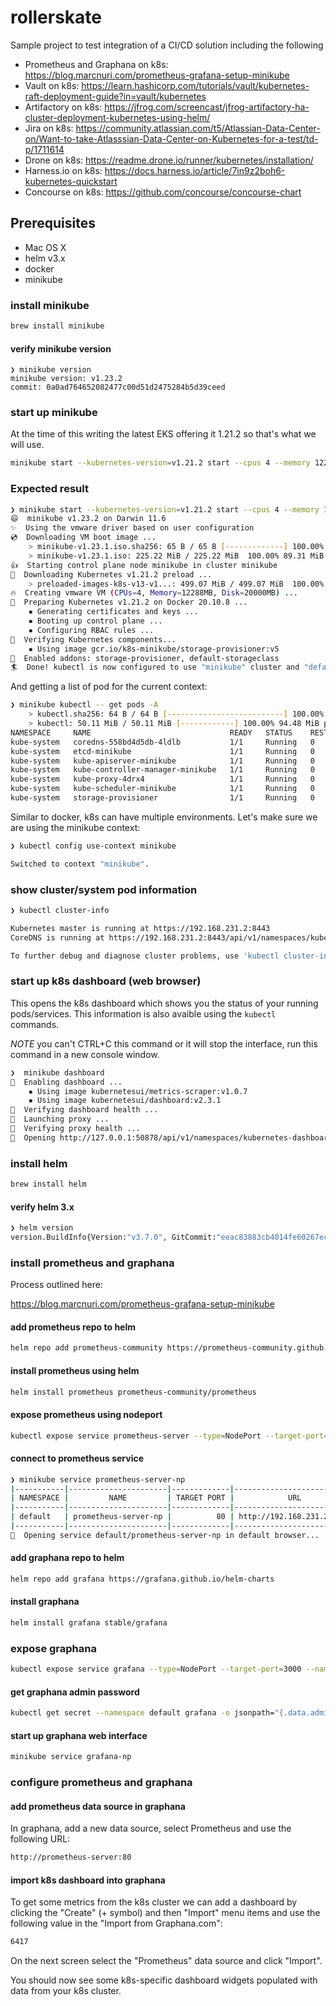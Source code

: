 # rollerskate

Sample project to test integration of a CI/CD solution including the following

* Prometheus and Graphana on k8s: https://blog.marcnuri.com/prometheus-grafana-setup-minikube
* Vault on k8s: https://learn.hashicorp.com/tutorials/vault/kubernetes-raft-deployment-guide?in=vault/kubernetes
* Artifactory on k8s: https://jfrog.com/screencast/jfrog-artifactory-ha-cluster-deployment-kubernetes-using-helm/
* Jira on k8s: https://community.atlassian.com/t5/Atlassian-Data-Center-on/Want-to-take-Atlasssian-Data-Center-on-Kubernetes-for-a-test/td-p/1711614
* Drone on k8s: https://readme.drone.io/runner/kubernetes/installation/
* Harness.io on k8s: https://docs.harness.io/article/7in9z2boh6-kubernetes-quickstart
* Concourse on k8s: https://github.com/concourse/concourse-chart

## Prerequisites

* Mac OS X
* helm v3.x
* docker
* minikube

### install minikube

```bash
brew install minikube
```

#### verify minikube version

```
❯ minikube version
minikube version: v1.23.2
commit: 0a0ad764652082477c00d51d2475284b5d39ceed
```

### start up minikube

At the time of this writing the latest EKS offering it 1.21.2 so that's what we will use.

```bash
minikube start --kubernetes-version=v1.21.2 start --cpus 4 --memory 12288 --driver=vmware
```

### Expected result

```bash
❯ minikube start --kubernetes-version=v1.21.2 start --cpus 4 --memory 12288 --driver=vmware
😄  minikube v1.23.2 on Darwin 11.6
✨  Using the vmware driver based on user configuration
💿  Downloading VM boot image ...
    > minikube-v1.23.1.iso.sha256: 65 B / 65 B [-------------] 100.00% ? p/s 0s
    > minikube-v1.23.1.iso: 225.22 MiB / 225.22 MiB  100.00% 89.31 MiB p/s 2.7s
👍  Starting control plane node minikube in cluster minikube
💾  Downloading Kubernetes v1.21.2 preload ...
    > preloaded-images-k8s-v13-v1...: 499.07 MiB / 499.07 MiB  100.00% 82.01 Mi
🔥  Creating vmware VM (CPUs=4, Memory=12288MB, Disk=20000MB) ...
🐳  Preparing Kubernetes v1.21.2 on Docker 20.10.8 ...
    ▪ Generating certificates and keys ...
    ▪ Booting up control plane ...
    ▪ Configuring RBAC rules ...
🔎  Verifying Kubernetes components...
    ▪ Using image gcr.io/k8s-minikube/storage-provisioner:v5
🌟  Enabled addons: storage-provisioner, default-storageclass
🏄  Done! kubectl is now configured to use "minikube" cluster and "default" namespace by default
```

And getting a list of pod for the current context:

```bash
❯ minikube kubectl -- get pods -A
    > kubectl.sha256: 64 B / 64 B [--------------------------] 100.00% ? p/s 0s
    > kubectl: 50.11 MiB / 50.11 MiB [------------] 100.00% 94.48 MiB p/s 700ms
NAMESPACE     NAME                               READY   STATUS    RESTARTS   AGE
kube-system   coredns-558bd4d5db-4ldlb           1/1     Running   0          23m
kube-system   etcd-minikube                      1/1     Running   0          23m
kube-system   kube-apiserver-minikube            1/1     Running   0          23m
kube-system   kube-controller-manager-minikube   1/1     Running   0          23m
kube-system   kube-proxy-4drx4                   1/1     Running   0          23m
kube-system   kube-scheduler-minikube            1/1     Running   0          23m
kube-system   storage-provisioner                1/1     Running   0          23m
```

Similar to docker, k8s can have multiple environments. Let's make sure we are using the minikube context:

```bash
❯ kubectl config use-context minikube

Switched to context "minikube".
```

### show cluster/system pod information

```bash
❯ kubectl cluster-info

Kubernetes master is running at https://192.168.231.2:8443
CoreDNS is running at https://192.168.231.2:8443/api/v1/namespaces/kube-system/services/kube-dns:dns/proxy

To further debug and diagnose cluster problems, use 'kubectl cluster-info dump'.
```

### start up k8s dashboard (web browser)

This opens the k8s dashboard which shows you the status of your running pods/services. This information is also avaible using the `kubectl` commands.

*NOTE* you can't CTRL+C this command or it  will stop the interface, run this command in a new console window.

```bash
❯  minikube dashboard
🔌  Enabling dashboard ...
    ▪ Using image kubernetesui/metrics-scraper:v1.0.7
    ▪ Using image kubernetesui/dashboard:v2.3.1
🤔  Verifying dashboard health ...
🚀  Launching proxy ...
🤔  Verifying proxy health ...
🎉  Opening http://127.0.0.1:50878/api/v1/namespaces/kubernetes-dashboard/services/http:kubernetes-dashboard:/proxy/ in your default browser...
```

### install helm

```bash
brew install helm
```

#### verify helm 3.x

```bash
❯ helm version
version.BuildInfo{Version:"v3.7.0", GitCommit:"eeac83883cb4014fe60267ec6373570374ce770b", GitTreeState:"clean", GoVersion:"go1.17"}
```

### install prometheus and graphana

Process outlined here:

https://blog.marcnuri.com/prometheus-grafana-setup-minikube

#### add prometheus repo to helm

```bash
helm repo add prometheus-community https://prometheus-community.github.io/helm-charts
```

#### install prometheus using helm

```bash
helm install prometheus prometheus-community/prometheus
```

#### expose prometheus using nodeport

```bash
kubectl expose service prometheus-server --type=NodePort --target-port=9090 --name=prometheus-server-np
```

#### connect to prometheus service

```bash
❯ minikube service prometheus-server-np
|-----------|----------------------|-------------|----------------------------|
| NAMESPACE |         NAME         | TARGET PORT |            URL             |
|-----------|----------------------|-------------|----------------------------|
| default   | prometheus-server-np |          80 | http://192.168.231.2:31941 |
|-----------|----------------------|-------------|----------------------------|
🎉  Opening service default/prometheus-server-np in default browser...
```

#### add graphana repo to helm

```bash
helm repo add grafana https://grafana.github.io/helm-charts
```

#### install graphana

```bash
helm install grafana stable/grafana
```

### expose graphana

```bash
kubectl expose service grafana --type=NodePort --target-port=3000 --name=grafana-np
```

#### get graphana admin password

```bash
kubectl get secret --namespace default grafana -o jsonpath="{.data.admin-password}" | base64 --decode ; echo
```

#### start up graphana web interface

```bash
minikube service grafana-np
```

### configure prometheus and graphana

#### add prometheus data source in graphana

In graphana, add a new data source, select Prometheus and use the following URL:

```bash
http://prometheus-server:80
```

#### import k8s dashboard into graphana

To get some metrics from the k8s cluster we can add a dashboard by clicking the "Create" (+ symbol) and then "Import" menu items and use the following value in the "Import from Graphana.com":

```bash
6417
```

On the next screen select the "Prometheus" data source and click "Import".

You should now see some k8s-specific dashboard widgets populated with data from your k8s cluster.

